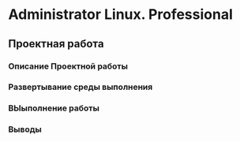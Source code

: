 # Administrator Linux. Professional

## Проектная работа

### Описание Проектной работы

### Развертывание среды выполнения

### ВЫыполнение работы

### Выводы
